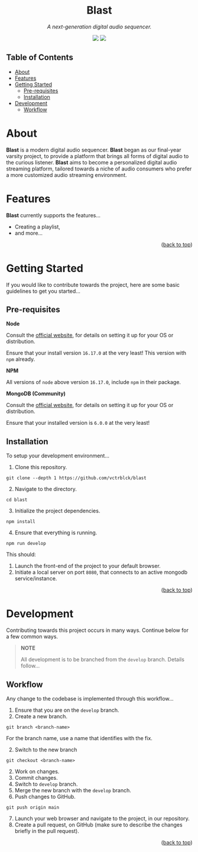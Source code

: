 <div align="center">
  <h1 id="title">Blast</h1>

  <em>A next-generation digital audio sequencer.</em>

  <img src="https://img.shields.io/badge/node-16.17.0-brightgreen?style=flat-square&logo=nodedotjs">
  <img src="https://img.shields.io/badge/JavaScript-ES2015-yellow?style=flat-square&logo=javascript">
</div>

## Table of Contents
- [About](#about)
- [Features](#features)
- [Getting Started](#getting-started)
  - [Pre-requisites](#pre-requisites)
  - [Installation](#installation)
- [Development](#development)
  - [Workflow](#workflow)

# About

**Blast** is a modern digital audio sequencer. **Blast** began as our final-year varsity project, to provide a platform that brings all forms of digital audio to the curious listener. **Blast** aims to become a personalized digital audio streaming platform, tailored towards a niche of audio consumers who prefer a more customized audio streaming environment.

# Features

**Blast** currently supports the features...

- Creating a playlist,
- and more...

<p align="right">(<a href="readme-top">back to top</a>)</p>

# Getting Started

If you would like to contribute towards the project, here are some basic guidelines to get you started...

## Pre-requisites

**Node**

Consult the [official website](https://nodejs.org), for details on setting it up for your OS or distribution.

Ensure that your install version `16.17.0` at the very least! This version with `npm` already.

**NPM**

All versions of `node` above version `16.17.0`, include `npm` in their package.

**MongoDB (Community)**

Consult the [official website](https://www.mongodb.com/try/download/community), for details on setting it up for your OS or distribution.

Ensure that your installed version is `6.0.0` at the very least!

## Installation

To setup your development environment...

1. Clone this repository.

```
git clone --depth 1 https://github.com/vctrblck/blast
```

2. Navigate to the directory.

```
cd blast
```

3. Initialize the project dependencies.

```
npm install
```

4. Ensure that everything is running.

```
npm run develop
```

This should:

1. Launch the front-end of the project to your default browser.
2. Initiate a local server on port `8080`, that connects to an active mongodb service/instance.

<p align="right">(<a href="#readme-top">back to top</a>)</p>

# Development

Contributing towards this project occurs in many ways. Continue below for a few common ways.

>**NOTE**
>
> All development is to be branched from the `develop` branch. Details follow...

## Workflow

Any change to the codebase is implemented through this workflow...

1. Ensure that you are on the `develop` branch.
2. Create a new branch.

```
git branch <branch-name>
```

For the branch name, use a name that identifies with the fix.

2. Switch to the new branch

```
git checkout <branch-name>
```

2. Work on changes.
3. Commit changes.
4. Switch to `develop` branch.
5. Merge the new branch with the `develop` branch.
6. Push changes to GitHub.

```
git push origin main
```

7. Launch your web browser and navigate to the project, in our repository.
8. Create a pull request, on GitHub (make sure to describe the changes briefly in the pull request).

<p align="right">(<a href="#readme-top">back to top</a>)</p>
